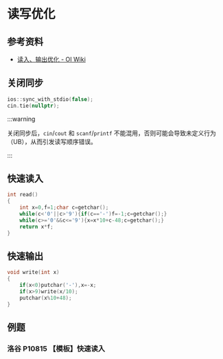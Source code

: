 # 读写优化

## 参考资料

- [读入、输出优化 - OI Wiki](https://oi-wiki.org/contest/io/)

## 关闭同步

```cpp
ios::sync_with_stdio(false);
cin.tie(nullptr);
```

:::warning

关闭同步后，`cin`/`cout` 和 `scanf`/`printf` 不能混用，否则可能会导致未定义行为（UB），从而引发读写顺序错误。

:::

## 快速读入

```cpp
int read()
{
	int x=0,f=1;char c=getchar();
	while(c<'0'||c>'9'){if(c=='-')f=-1;c=getchar();}
	while(c>='0'&&c<='9'){x=x*10+c-48;c=getchar();}
	return x*f;
}
```

## 快速输出

```cpp
void write(int x)
{
	if(x<0)putchar('-'),x=-x;
	if(x>9)write(x/10);
	putchar(x%10+48);
}
```

## 例题

### 洛谷 P10815 【模板】快速读入

<Problem id="P10815" />
